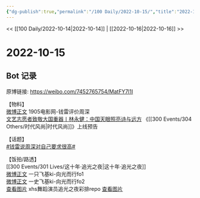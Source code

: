 ```yaml
---
{"dg-publish":true,"permalink":"/100 Daily/2022-10-15/","title":"2022-10-15","created":"2022-11-13T02:15:12.000+08:00","updated":"2023-01-09T17:24:38.418+08:00"}
---
```



<< [[100 Daily/2022-10-14\|2022-10-14]] | [[2022-10-16\|2022-10-16]] >>

# 2022-10-15

## Bot 记录

原博链接: https://weibo.com/7452765754/MatFY7l1I

【物料】  
[微博正文](https://m.weibo.cn/1635270132/4824829814113169) 1905电影网-钱雷评价周深  
[文艺志愿者致敬大国重器丨林永健：中国天眼照亮诗与远方](https://weibo.cn/sinaurl?u=https%3A%2F%2Fmp.weixin.qq.com%2Fs%2FBzpu4xJEgisXpUH29GRGgA) 《[[300 Events/304 Others/时代风尚\|时代风尚]]》上线预告

【话题】  
[#钱雷说周深对自己要求很高#](https://s.weibo.com/weibo?q=%23%E9%92%B1%E9%9B%B7%E8%AF%B4%E5%91%A8%E6%B7%B1%E5%AF%B9%E8%87%AA%E5%B7%B1%E8%A6%81%E6%B1%82%E5%BE%88%E9%AB%98%23)

【饭拍/路透】  
[[300 Events/301 Lives/这十年·追光之夜\|这十年·追光之夜]]  
[微博正文](https://m.weibo.cn/5681649467/4824837594286798) 一只飞基ki-向光而行fo1  
[微博正文](https://m.weibo.cn/5681649467/4824899577186039) 一史飞基ki-向光而行fo2  
[查看图片](https://wx2.sinaimg.cn/large/0088n2Pggy1h76dlt47ohj30hs169gqt.jpg) xhs舞蹈演员追光之夜彩排repo [查看图片](https://wx2.sinaimg.cn/large/0088n2Pggy1h76dloy93uj30k00zkn13.jpg)
